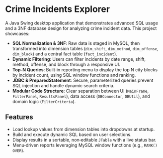 # Crime Incidents Explorer

A Java Swing desktop application that demonstrates advanced SQL usage and a 3NF database design for analyzing crime incident data. This project showcases:

- **SQL Normalization & 3NF**: Raw data is staged in MySQL, then transformed into dimension tables (`dim_shift`, `dim_method`, `dim_offense`, `dim_block`) and a central fact table (`fact_incident`).
- **Dynamic Filtering**: Users can filter incidents by date range, shift, method, offense, and block through a responsive UI.
- **Top‑N Queries**: Built‑in reporting menu to display the top N city blocks by incident count, using SQL window functions and ranking.
- **JDBC & PreparedStatement**: Secure, parameterized queries prevent SQL injection and handle dynamic search criteria.
- **Modular Code Structure**: Clear separation between UI (`MainFrame`, `FilterPanel`, `ResultsPanel`), data access (`DBConnector`, `DBUtil`), and domain logic (`FilterCriteria`).

## Features

- Load lookup values from dimension tables into dropdowns at startup.
- Build and execute dynamic SQL based on user selections.
- Display results in a sortable, non‑editable `JTable` with a live status bar.
- Menu‑driven reports leveraging MySQL window functions (e.g., `RANK() OVER`).

